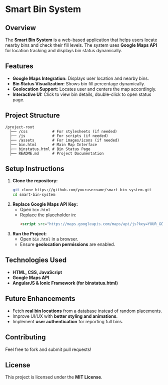 # Smart Bin System

## Overview
The **Smart Bin System** is a web-based application that helps users locate nearby bins and check their fill levels. The system uses **Google Maps API** for location tracking and displays bin status dynamically.

## Features
- **Google Maps Integration:** Displays user location and nearby bins.
- **Bin Status Visualization:** Shows bin fill percentage dynamically.
- **Geolocation Support:** Locates user and centers the map accordingly.
- **Interactive UI:** Click to view bin details, double-click to open status page.

## Project Structure
```
/project-root
  ├── /css           # For stylesheets (if needed)
  ├── /js            # For scripts (if needed)
  ├── /assets        # For images/icons (if needed)
  ├── bin.html       # Main Map Interface
  ├── binstatus.html # Bin Status Page
  ├── README.md      # Project Documentation
```

## Setup Instructions
1. **Clone the repository:**
   ```sh
   git clone https://github.com/yourusername/smart-bin-system.git
   cd smart-bin-system
   ```
2. **Replace Google Maps API Key:**
   - Open `bin.html`
   - Replace the placeholder in:
     ```html
     <script src="https://maps.googleapis.com/maps/api/js?key=YOUR_GOOGLE_MAPS_API_KEY"></script>
     ```
3. **Run the Project:**
   - Open `bin.html` in a browser.
   - Ensure **geolocation permissions** are enabled.

## Technologies Used
- **HTML, CSS, JavaScript**
- **Google Maps API**
- **AngularJS & Ionic Framework (for binstatus.html)**

## Future Enhancements
- Fetch **real bin locations** from a database instead of random placements.
- Improve UI/UX with **better styling and animations**.
- Implement **user authentication** for reporting full bins.

## Contributing
Feel free to fork and submit pull requests!

## License
This project is licensed under the **MIT License**.

